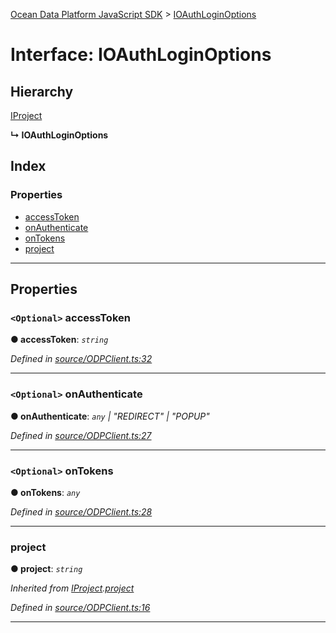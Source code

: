 [Ocean Data Platform JavaScript SDK](../README.md) > [IOAuthLoginOptions](../interfaces/ioauthloginoptions.md)

# Interface: IOAuthLoginOptions

## Hierarchy

 [IProject](iproject.md)

**↳ IOAuthLoginOptions**

## Index

### Properties

* [accessToken](ioauthloginoptions.md#accesstoken)
* [onAuthenticate](ioauthloginoptions.md#onauthenticate)
* [onTokens](ioauthloginoptions.md#ontokens)
* [project](ioauthloginoptions.md#project)

---

## Properties

<a id="accesstoken"></a>

### `<Optional>` accessToken

**● accessToken**: *`string`*

*Defined in [source/ODPClient.ts:32](https://github.com/C4IROcean/ODP-sdk-js/blob/4709765/source/ODPClient.ts#L32)*

___
<a id="onauthenticate"></a>

### `<Optional>` onAuthenticate

**● onAuthenticate**: *`any` \| "REDIRECT" \| "POPUP"*

*Defined in [source/ODPClient.ts:27](https://github.com/C4IROcean/ODP-sdk-js/blob/4709765/source/ODPClient.ts#L27)*

___
<a id="ontokens"></a>

### `<Optional>` onTokens

**● onTokens**: *`any`*

*Defined in [source/ODPClient.ts:28](https://github.com/C4IROcean/ODP-sdk-js/blob/4709765/source/ODPClient.ts#L28)*

___
<a id="project"></a>

###  project

**● project**: *`string`*

*Inherited from [IProject](iproject.md).[project](iproject.md#project)*

*Defined in [source/ODPClient.ts:16](https://github.com/C4IROcean/ODP-sdk-js/blob/4709765/source/ODPClient.ts#L16)*

___

